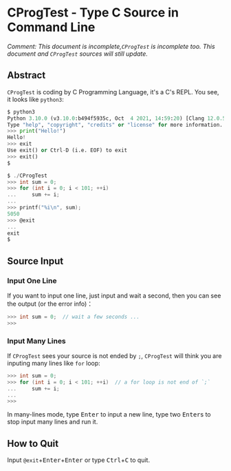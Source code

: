# CProgTest - Type C Source in Command Line
*Comment: This document is incomplete,`CProgTest` is incomplete too. This document and `CProgTest` sources will still update.*
## Abstract
`CProgTest` is coding by C Programming Language, it's a C's REPL. You see, it looks like `python3`:
```python
$ python3
Python 3.10.0 (v3.10.0:b494f5935c, Oct  4 2021, 14:59:20) [Clang 12.0.5 (clang-1205.0.22.11)] on darwin
Type "help", "copyright", "credits" or "license" for more information.
>>> print("Hello!")
Hello!
>>> exit
Use exit() or Ctrl-D (i.e. EOF) to exit
>>> exit()
$
```
```C
$ ./CProgTest
>>> int sum = 0;
>>> for (int i = 0; i < 101; ++i)
...     sum += i;
...
>>> printf("%i\n", sum);
5050
>>> @exit
...
exit
$
```
## Source Input
### Input One Line
If you want to input one line, just input and wait a second, then you can see the output (or the error info)：
```C
>>> int sum = 0;  // wait a few seconds ...
>>>
```
### Input Many Lines
If `CProgTest` sees your source is not ended by `;`, `CProgTest` will think you are inputing many lines like `for` loop:
```C
>>> int sum = 0;
>>> for (int i = 0; i < 101; ++i)  // a for loop is not end of `;`
...     sum += i;
...
>>>
```
In many-lines mode, type <kbd>Enter</kbd> to input a new line, type two <kbd>Enter</kbd>s to stop input many lines and run it.
## How to Quit
Input `@exit`+<kbd>Enter</kbd>+<kbd>Enter</kbd> or type <kbd>Ctrl</kbd>+<kbd>C</kbd> to quit.
